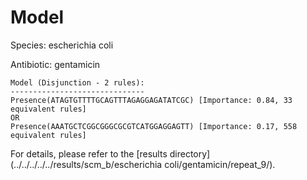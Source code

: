 
# Model

Species: escherichia coli

Antibiotic: gentamicin

```
Model (Disjunction - 2 rules):
------------------------------
Presence(ATAGTGTTTTGCAGTTTAGAGGAGATATCGC) [Importance: 0.84, 33 equivalent rules]
OR
Presence(AAATGCTCGGCGGGCGCGTCATGGAGGAGTT) [Importance: 0.17, 558 equivalent rules]

```

For details, please refer to the [results directory](../../../../../results/scm_b/escherichia coli/gentamicin/repeat_9/).

